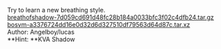 Try to learn a new breathing style.<br>
<a href="http://hitcon-2019-quals.s3-website-ap-northeast-1.amazonaws.com/breathofshadow-7d059cd691d48fc28b184a0033bfc3f02c4dfb24.tar.gz">breathofshadow-7d059cd691d48fc28b184a0033bfc3f02c4dfb24.tar.gz</a><br>
<a href="http://hitcon-2019-quals.s3-website-ap-northeast-1.amazonaws.com/bosvm-a3376724dd16e0d32d6d327510df79563d64d87c.tar.xz">bosvm-a3376724dd16e0d32d6d327510df79563d64d87c.tar.xz</a><br>
Author: Angelboy/lucas<br>
**Hint: **KVA Shadow